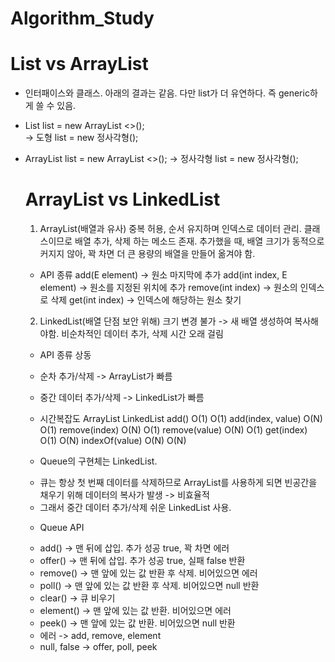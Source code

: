 # Algorithm_Study


# List vs ArrayList 
* 인터패이스와 클래스. 아래의 결과는 같음. 다만 list가 더 유연하다. 즉 generic하게 쓸 수 있음.
 
* List <Object> list = new ArrayList <>();  
    -> 도형 list = new 정사각형();
 
* ArrayList <Object> list = new ArrayList <>();
    -> 정사각형 list = new 정사각형();
  
# ArrayList vs LinkedList
1. ArrayList(배열과 유사)
중복 허용, 순서 유지하며 인덱스로 데이터 관리. 클래스이므로 배열 추가, 삭제 하는 메소드 존재.
추가했을 때, 배열 크기가 동적으로 커지지 않아, 꽉 차면 더 큰 용량의 배열을 만들어 옮겨야 함.
  
* API 종류
add(E element) -> 원소 마지막에 추가
add(int index, E element) -> 원소를 지정된 위치에 추가
remove(int index) -> 원소의 인덱스로 삭제
get(int index) -> 인덱스에 해당하는 원소 찾기
  
2. LinkedList(배열 단점 보안 위해)
크기 변경 불가 -> 새 배열 생성하여 복사해야함.
비순차적인 데이터 추가, 삭제 시간 오래 걸림
  
* API 종류
상동
 
* 순차 추가/삭제 -> ArrayList가 빠름
* 중간 데이터 추가/삭제 -> LinkedList가 빠름
 
* 시간복잡도
                  ArrayList   LinkedList
add()                O(1)        O(1)
add(index, value)    O(N)        O(1)
remove(index)        O(N)        O(1)
remove(value)        O(N)        O(1)
get(index)           O(1)        O(N)
indexOf(value)       O(N)        O(N)

- Queue의 구현체는 LinkedList.
* 큐는 항상 첫 번째 데이터를 삭제하므로 ArrayList를 사용하게 되면 빈공간을 채우기 위해 데이터의 복사가 발생 -> 비효율적
* 그래서 중간 데이터 추가/삭제 쉬운 LinkedList 사용.

- Queue API
* add() -> 맨 뒤에 삽입. 추가 성공 true, 꽉 차면 에러
* offer() -> 맨 뒤에 삽입. 추가 성공 true, 실패 false 반환
* remove() -> 맨 앞에 있는 값 반환 후 삭제. 비어있으면 에러
* poll() -> 맨 앞에 있는 값 반환 후 삭제. 비어있으면 null 반환
* clear() -> 큐 비우기
* element() -> 맨 앞에 있는 값 반환. 비어있으면 에러
* peek() -> 맨 앞에 있는 값 반환. 비어있으면 null 반환
* 에러 -> add, remove, element
* null, false -> offer, poll, peek
 
